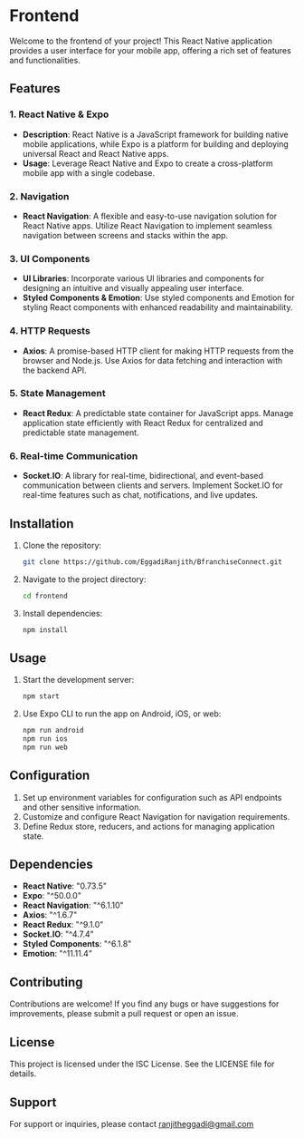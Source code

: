 
# Frontend

Welcome to the frontend of your project! This React Native application provides a user interface for your mobile app, offering a rich set of features and functionalities.

## Features

### 1. React Native & Expo
   - **Description**: React Native is a JavaScript framework for building native mobile applications, while Expo is a platform for building and deploying universal React and React Native apps.
   - **Usage**: Leverage React Native and Expo to create a cross-platform mobile app with a single codebase.

### 2. Navigation
   - **React Navigation**: A flexible and easy-to-use navigation solution for React Native apps. Utilize React Navigation to implement seamless navigation between screens and stacks within the app.

### 3. UI Components
   - **UI Libraries**: Incorporate various UI libraries and components for designing an intuitive and visually appealing user interface.
   - **Styled Components & Emotion**: Use styled components and Emotion for styling React components with enhanced readability and maintainability.

### 4. HTTP Requests
   - **Axios**: A promise-based HTTP client for making HTTP requests from the browser and Node.js. Use Axios for data fetching and interaction with the backend API.

### 5. State Management
   - **React Redux**: A predictable state container for JavaScript apps. Manage application state efficiently with React Redux for centralized and predictable state management.

### 6. Real-time Communication
   - **Socket.IO**: A library for real-time, bidirectional, and event-based communication between clients and servers. Implement Socket.IO for real-time features such as chat, notifications, and live updates.

## Installation

1. Clone the repository:
   ```bash
   git clone https://github.com/EggadiRanjith/BfranchiseConnect.git
   ```

2. Navigate to the project directory:
   ```bash
   cd frontend
   ```

3. Install dependencies:
   ```bash
   npm install
   ```

## Usage

1. Start the development server:
   ```bash
   npm start
   ```

2. Use Expo CLI to run the app on Android, iOS, or web:
   ```bash
   npm run android
   npm run ios
   npm run web
   ```

## Configuration

1. Set up environment variables for configuration such as API endpoints and other sensitive information.
2. Customize and configure React Navigation for navigation requirements.
3. Define Redux store, reducers, and actions for managing application state.

## Dependencies

- **React Native**: "0.73.5"
- **Expo**: "^50.0.0"
- **React Navigation**: "^6.1.10"
- **Axios**: "^1.6.7"
- **React Redux**: "^9.1.0"
- **Socket.IO**: "^4.7.4"
- **Styled Components**: "^6.1.8"
- **Emotion**: "^11.11.4"

## Contributing

Contributions are welcome! If you find any bugs or have suggestions for improvements, please submit a pull request or open an issue.

## License
This project is licensed under the ISC License. See the LICENSE file for details.

## Support
For support or inquiries, please contact ranjitheggadi@gmail.com